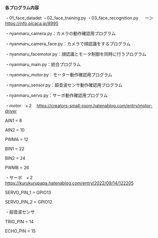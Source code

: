 **各プログラム内容**

 ・01_face_datadet
 ・02_face_training.py
 ・03_face_recognition.py
　 ー＞https://info.picaca.jp/8995

 ・nyanmaru_camera.py：カメラの動作確認用プログラム
 
 ・nyanmaru_camera_face.py：カメラで顔認識をするプログラム

 ・nyanmaru_facemotor.py：顔認識とモータ制御を同時に行うプログラム
 
 ・nyanmaru_main.py：統合プログラム
 
 ・nyanmaru_motor.py：モーター動作確認用プログラム
 
 ・nyanmaru_sensor.py：超音波センサ動作確認用プログラム
 
 ・nyanmaru_servo.py：サーボ動作確認用プログラム

 
 ・motor　×２　https://creators-small-room.hatenablog.com/entry/motor-driver
 
 AIN1 = 8
 
 AIN2 = 10
 
 PWMA = 12
 
 BIN1 = 22
 
 BIN2 = 24
 
 PWMB = 26

 ・サーボ　×２　https://kurukurupapa.hatenablog.com/entry/2022/09/14/122205
 
 SERVO_PIN_1 = GPIO13 
 
 SERVO_PIN_2 = GPIO12 

 ・超音波センサ
 
 TRIG_PIN = 14
 
 ECHO_PIN = 15

 

